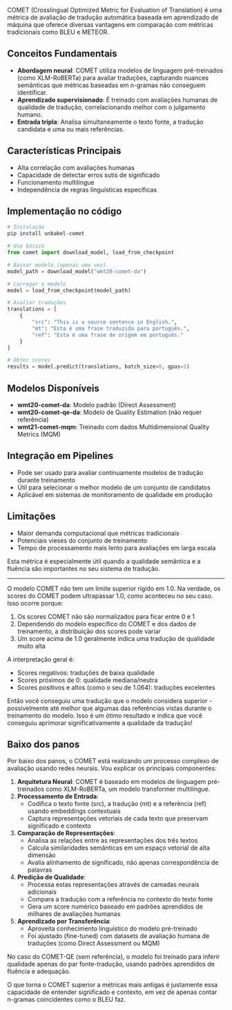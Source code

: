 
COMET (Crosslingual Optimized Metric for Evaluation of Translation) é uma métrica de avaliação de tradução automática baseada em aprendizado de máquina que oferece diversas vantagens em comparação com métricas tradicionais como BLEU e METEOR.


## Conceitos Fundamentais

- **Abordagem neural**: COMET utiliza modelos de linguagem pré-treinados (como XLM-RoBERTa) para avaliar traduções, capturando nuances semânticas que métricas baseadas em n-gramas não conseguem identificar.
- **Aprendizado supervisionado**: É treinado com avaliações humanas de qualidade de tradução, correlacionando melhor com o julgamento humano.
- **Entrada tripla**: Analisa simultaneamente o texto fonte, a tradução candidata e uma ou mais referências.

## Características Principais

- Alta correlação com avaliações humanas
- Capacidade de detectar erros sutis de significado
- Funcionamento multilíngue
- Independência de regras linguísticas específicas

## Implementação no código

```python
# Instalação
pip install unbabel-comet

# Uso básico
from comet import download_model, load_from_checkpoint

# Baixar modelo (apenas uma vez)
model_path = download_model("wmt20-comet-da")

# Carregar o modelo
model = load_from_checkpoint(model_path)

# Avaliar traduções
translations = [
    {
        "src": "This is a source sentence in English.",
        "mt": "Esta é uma frase traduzida para português.",
        "ref": "Esta é uma frase de origem em português."
    }
]

# Obter scores
results = model.predict(translations, batch_size=8, gpus=1)
```


## Modelos Disponíveis

- **wmt20-comet-da**: Modelo padrão (Direct Assessment)
- **wmt20-comet-qe-da**: Modelo de Quality Estimation (não requer referência)
- **wmt21-comet-mqm**: Treinado com dados Multidimensional Quality Metrics (MQM)


## Integração em Pipelines

- Pode ser usado para avaliar continuamente modelos de tradução durante treinamento
- Útil para selecionar o melhor modelo de um conjunto de candidatos
- Aplicável em sistemas de monitoramento de qualidade em produção

## Limitações

- Maior demanda computacional que métricas tradicionais
- Potenciais vieses do conjunto de treinamento
- Tempo de processamento mais lento para avaliações em larga escala

Esta métrica é especialmente útil quando a qualidade semântica e a fluência são importantes no seu sistema de tradução.

--- 
O modelo COMET não tem um limite superior rígido em 1.0. Na verdade, os scores do COMET podem ultrapassar 1.0, como aconteceu no seu caso. Isso ocorre porque:

1. Os scores COMET não são normalizados para ficar entre 0 e 1
2. Dependendo do modelo específico do COMET e dos dados de treinamento, a distribuição dos scores pode variar
3. Um score acima de 1.0 geralmente indica uma tradução de qualidade muito alta

A interpretação geral é:

- Scores negativos: traduções de baixa qualidade
- Scores próximos de 0: qualidade mediana/neutra
- Scores positivos e altos (como o seu de 1.064): traduções excelentes

Então você conseguiu uma tradução que o modelo considera superior - possivelmente até melhor que algumas das referências vistas durante o treinamento do modelo. Isso é um ótimo resultado e indica que você conseguiu aprimorar significativamente a qualidade da tradução!

## Baixo dos panos

Por baixo dos panos, o COMET está realizando um processo complexo de avaliação usando redes neurais. Vou explicar os principais componentes:

1. **Arquitetura Neural**: COMET é baseado em modelos de linguagem pré-treinados como XLM-RoBERTa, um modelo transformer multilíngue.
2. **Processamento de Entrada**:
    - Codifica o texto fonte (src), a tradução (mt) e a referência (ref) usando embeddings contextuais
    - Captura representações vetoriais de cada texto que preservam significado e contexto
3. **Comparação de Representações**:
    - Analisa as relações entre as representações dos três textos
    - Calcula similaridades semânticas em um espaço vetorial de alta dimensão
    - Avalia alinhamento de significado, não apenas correspondência de palavras
4. **Predição de Qualidade**:
    - Processa estas representações através de camadas neurais adicionais
    - Compara a tradução com a referência no contexto do texto fonte
    - Gera um score numérico baseado em padrões aprendidos de milhares de avaliações humanas
5. **Aprendizado por Transferência**:
    - Aproveita conhecimento linguístico do modelo pré-treinado
    - Foi ajustado (fine-tuned) com datasets de avaliação humana de traduções (como Direct Assessment ou MQM)

No caso do COMET-QE (sem referência), o modelo foi treinado para inferir qualidade apenas do par fonte-tradução, usando padrões aprendidos de fluência e adequação.

O que torna o COMET superior a métricas mais antigas é justamente essa capacidade de entender significado e contexto, em vez de apenas contar n-gramas coincidentes como o BLEU faz.